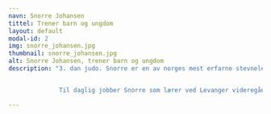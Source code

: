 ```yaml
---
navn: Snorre Johansen
tittel: Trener barn og ungdom
layout: default
modal-id: 2
img: snorre_johansen.jpg
thumbnail: snorre_johansen.jpg
alt: Snorre Johansen, trener barn og ungdom
description: "3. dan judo. Snorre er en av norges mest erfarne stevneledere og har i nesten 20 år vært hovedtrener for Levanger Judoklubb.


              Til daglig jobber Snorre som lærer ved Levanger videregående."

---
```

